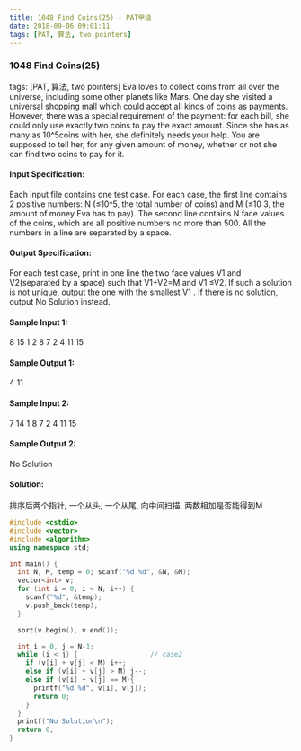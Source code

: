 ```yaml
---
title: 1048 Find Coins(25) - PAT甲级
date: 2018-09-06 09:01:11
tags: [PAT, 算法, two pointers]
---
```


### 1048 Find Coins(25)
tags: [PAT, 算法, two pointers]
Eva loves to collect coins from all over the universe, including some other planets like Mars. One day she visited a universal shopping mall which could accept all kinds of coins as payments. However, there was a special requirement of the payment: for each bill, she could only use exactly two coins to pay the exact amount. Since she has as many as 10^5coins with her, she definitely needs your help. You are supposed to tell her, for any given amount of money, whether or not she can find two coins to pay for it.

#### Input Specification:
Each input file contains one test case. For each case, the first line contains 2 positive numbers: N (≤10^5, the total number of coins) and M (≤10
​3, the amount of money Eva has to pay). The second line contains N face values of the coins, which are all positive numbers no more than 500. All the numbers in a line are separated by a space.

#### Output Specification:
For each test case, print in one line the two face values V1 and V2(separated by a space) such that V1+V2=M and V1 ≤V2. If such a solution is not unique, output the one with the smallest V1
. If there is no solution, output No Solution instead.

#### Sample Input 1:
8 15
1 2 8 7 2 4 11 15

#### Sample Output 1:
4 11

#### Sample Input 2:
7 14
1 8 7 2 4 11 15

#### Sample Output 2:
No Solution


#### Solution:

排序后两个指针, 一个从头, 一个从尾, 向中间扫描, 两数相加是否能得到M

```cpp
#include <cstdio>
#include <vector>
#include <algorithm>
using namespace std;

int main() {
  int N, M, temp = 0; scanf("%d %d", &N, &M);
  vector<int> v;
  for (int i = 0; i < N; i++) {
    scanf("%d", &temp);
    v.push_back(temp);
  }

  sort(v.begin(), v.end());

  int i = 0, j = N-1;
  while (i < j) {                  // case2
    if (v[i] + v[j] < M) i++;
    else if (v[i] + v[j] > M) j--;
    else if (v[i] + v[j] == M){
      printf("%d %d", v[i], v[j]);
      return 0;
    }
  }
  printf("No Solution\n");
  return 0;
}
```

